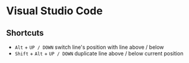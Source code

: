 # Visual Studio Code

## Shortcuts

- `Alt` + `UP / DOWN` switch line's position with line above / below
- `Shift` + `Alt` + `UP / DOWN` duplicate line above / below current position

